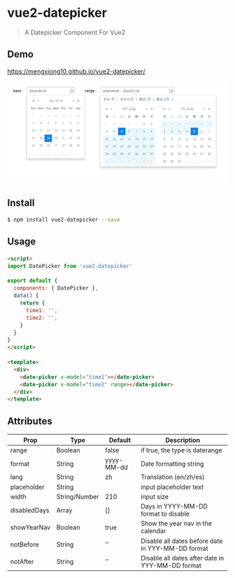 # vue2-datepicker

> A Datepicker Component For Vue2

## Demo
<https://mengxiong10.github.io/vue2-datepicker/>

![image](https://github.com/mengxiong10/vue2-datepicker/raw/master/screenshot/demo.PNG)

## Install

```bash
$ npm install vue2-datepicker --save
```

## Usage

```html
<script>
import DatePicker from 'vue2-datepicker'

export default {
  components: { DatePicker },
  data() {
    return {
      time1: '',
      time2: '',
    }
  }
}
</script>

<template>
  <div>
    <date-picker v-model="time1"></date-picker>
    <date-picker v-model="time2" range></date-picker>
  </div>
</template>
```
## Attributes

| Prop            | Type          | Default     | Description                                       |
|-----------------|---------------|-------------|---------------------------------------------------|
| range           | Boolean       | false       | if true, the type is daterange                    |
| format          | String        | yyyy-MM-dd  | Date formatting string                            |
| lang            | String        | zh          | Translation (en/zh/es)                            |
| placeholder     | String        |             | input placeholder text                            |
| width           | String/Number | 210         | input size                                        |
| disabledDays    | Array         | []          | Days in YYYY-MM-DD format to disable              |
| showYearNav     | Boolean       | true        | Show the year nav in the calendar                 |
| notBefore       | String        | ''          | Disable all dates before date in YYY-MM-DD format |
| notAfter        | String        | ''          | Disable all dates after date in YYY-MM-DD format  |


